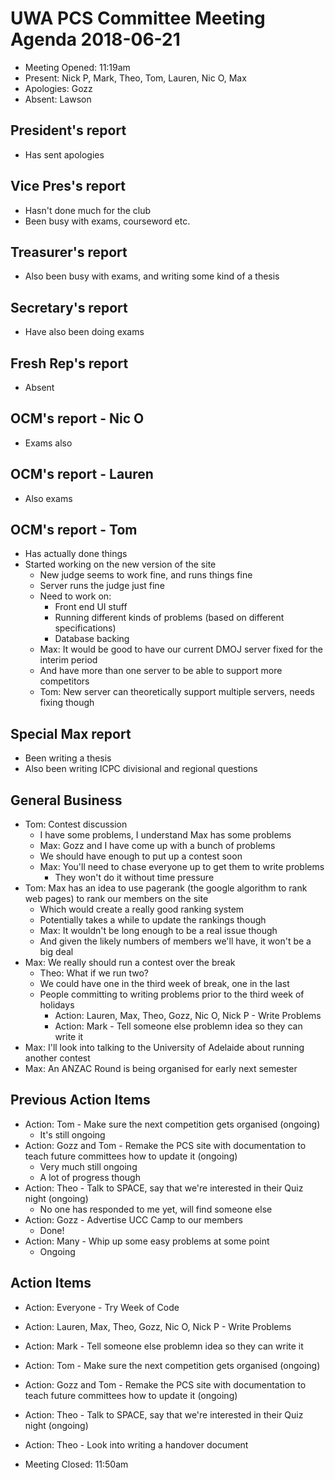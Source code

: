 # UWA PCS Committee Meeting Agenda 2018-06-21
 - Meeting Opened: 11:19am
 - Present: Nick P, Mark, Theo, Tom, Lauren, Nic O, Max
 - Apologies: Gozz
 - Absent: Lawson

## President's report
 - Has sent apologies
## Vice Pres's report
 - Hasn't done much for the club
 - Been busy with exams, courseword etc.
## Treasurer's report
 - Also been busy with exams, and writing some kind of a thesis
## Secretary's report
 - Have also been doing exams
## Fresh Rep's report
 - Absent
## OCM's report - Nic O
 - Exams also
## OCM's report - Lauren
 - Also exams
## OCM's report - Tom
 - Has actually done things
 - Started working on the new version of the site
   - New judge seems to work fine, and runs things fine
   - Server runs the judge just fine
   - Need to work on:
     - Front end UI stuff
     - Running different kinds of problems (based on different specifications)
     - Database backing
   - Max: It would be good to have our current DMOJ server fixed for the interim period
   - And have more than one server to be able to support more competitors
   - Tom: New server can theoretically support multiple servers, needs fixing though
## Special Max report
 - Been writing a thesis
 - Also been writing ICPC divisional and regional questions
## General Business
 - Tom: Contest discussion
   - I have some problems, I understand Max has some problems
   - Max: Gozz and I have come up with a bunch of problems
   - We should have enough to put up a contest soon
   - Max: You'll need to chase everyone up to get them to write problems
     - They won't do it without time pressure
 - Tom: Max has an idea to use pagerank (the google algorithm to rank web pages) to rank our members on the site
   - Which would create a really good ranking system
   - Potentially takes a while to update the rankings though
   - Max: It wouldn't be long enough to be a real issue though
   - And given the likely numbers of members we'll have, it won't be a big deal
 - Max: We really should run a contest over the break
   - Theo: What if we run two? 
   - We could have one in the third week of break, one in the last
   - People committing to writing problems prior to the third week of holidays
     - Action: Lauren, Max, Theo, Gozz, Nic O, Nick P - Write Problems
     - Action: Mark - Tell someone else problemn idea so they can write it
 - Max: I'll look into talking to the University of Adelaide about running another contest
 - Max: An ANZAC Round is being organised for early next semester
## Previous Action Items
 - Action: Tom - Make sure the next competition gets organised (ongoing)
   - It's still ongoing
 - Action: Gozz and Tom - Remake the PCS site with documentation to teach future committees how to update it (ongoing)
   - Very much still ongoing
   - A lot of progress though
 - Action: Theo - Talk to SPACE, say that we're interested in their Quiz night (ongoing)
   - No one has responded to me yet, will find someone else
 - Action: Gozz - Advertise UCC Camp to our members
   - Done!
 - Action: Many - Whip up some easy problems at some point
   - Ongoing
## Action Items 
 - Action: Everyone - Try Week of Code
 - Action: Lauren, Max, Theo, Gozz, Nic O, Nick P - Write Problems
 - Action: Mark - Tell someone else problemn idea so they can write it
 - Action: Tom - Make sure the next competition gets organised (ongoing)
 - Action: Gozz and Tom - Remake the PCS site with documentation to teach future committees how to update it (ongoing)
 - Action: Theo - Talk to SPACE, say that we're interested in their Quiz night (ongoing)
 - Action: Theo - Look into writing a handover document

 - Meeting Closed: 11:50am
